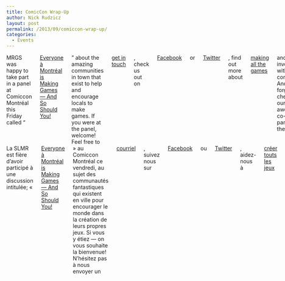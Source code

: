 ```yaml
---
title: ComicCon Wrap-Up
author: Nick Rudzicz
layout: post
permalink: /2013/09/comiccon-wrap-up/
categories:
  - Events
---
```

<div class="large-6 columns ">
MRGS was happy to take part in a panel at Comiccon Montr&eacute;al this Friday called &#8220;<a href="http://guidebook.com/guide/12466/event/6122903/">Everyone &agrave; Montr&eacute;al is Making Games &#8212; And So Should You!</a>&#8221; about the amazing communities in town that exist to help and encourage locals to make games.
If you were at the panel, welcome! Feel free to <a href="mailto:bakedgoodsDELETETHISPART@mrgsANDTHISPARTTOO.ca">get in touch</a>, check us out on <a href="https://www.facebook.com/groups/135987799795381/">Facebook</a> or <a href="http://twitter.com/societeludique">Twitter</a>, find out more about <a href="http://www.glorioustrainwrecks.com/node/165">making all the games</a> and get involved with the community.
And don&#8217;t forget to check out our awesome co-panelists: the <a href="http://pixelles.ca">Pixelles</a> &#8212; a program to help women become game-makers &#8212; and the <a href="http://tag.hexagram.ca/">TAG Lab</a> at Concordia &#8212; a workspace for the study, creation, and appreciation of games.
&Agrave; bient&ocirc;t!
</div><div class="large-6 columns ">
La SLMR est fi&egrave;re d&#8217;avoir particip&eacute; &agrave; une discussion intitul&eacutee; &laquo;<a href="http://guidebook.com/guide/12466/event/6122903/">Everyone &agrave; Montr&eacute;al is Making Games &#8212; And So Should You!</a>&raquo; au Comiccon Montr&eacute;al ce vendredi, au sujet des communaut&eacute;s fantastiques qui existent en ville pour encourager le monde dans la cr&eacute;ation de leurs propres jeux.
Si vous y &eacute;tiez &#8212; on vous souhaite la bienvenue! N&#8217;h&eacute;sitez pas &agrave; nous envoyer un <a href="mailto:bakedgoodsENLEVECECI@mrgsETCECIAUSSI.ca">courriel</a>, suivez nous sur <a href="https://www.facebook.com/groups/135987799795381/">Facebook</a> ou <a href="http://twitter.com/societeludique">Twitter</a>, aidez-nous &agrave; <a href="http://www.glorioustrainwrecks.com/node/165">cr&eacute;er touts les jeux</a>, et venez faire partie de notre communaut&eacute;.
Et n&#8217;oubliez pas de visiter nos co-intervenants: les <a href="http://pixelles.ca">Pixelles</a> &#8212; une initiative qui vise &agrave; appuyer les femmes interess&eacute;es &agrave; faire leurs premiers jeux vid&eacute;o &#8212; et le <a href="http://tag.hexagram.ca/">laboratoire TAG</a> &agrave; Concordia &#8212; un atelier pour l&#8217;&eacute;tude, la cr&eacute;ation, et l&#8217;appr&eacute;ciation des jeux.
&Agrave; bient&ocirc;t!
</div><br /> &nbsp;<br /> &nbsp;
